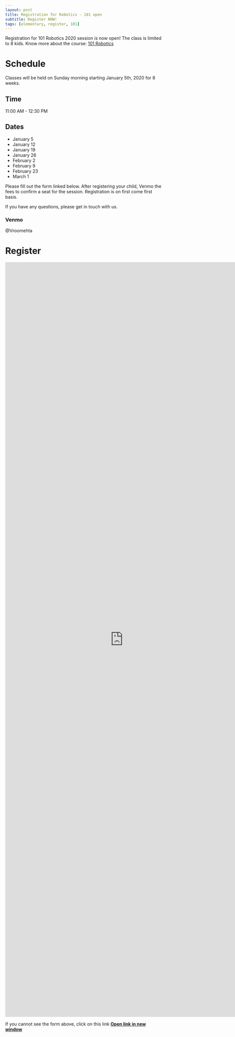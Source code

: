 ```yaml
---
layout: post
title: Registration for Robotics - 101 open
subtitle: Register NOW!
tags: [elementary, register, 101]
---
```


Registration for 101 Robotics 2020 session is now open! The class is limited to 8 kids. Know more about the course: [101 Robotics](/courses/101-robotics)

# Schedule
Classes will be held on Sunday morning starting January 5th, 2020 for 8 weeks.
## Time
11:00 AM - 12:30 PM

## Dates
 * January 5
 * January 12
 * January 19
 * January 26
 * February 2
 * February 9  
 * February 23
 * March 1

Please fill out the form linked below. After registering your child, Venmo the fees to confirm a seat for the session. Registration is on first come first basis.

If you have any questions, please get in touch with us.

### Venmo
@Vroomehta

# Register

<iframe src="https://docs.google.com/forms/d/e/1FAIpQLSecHiIZf8HWpsPxIRgybUxqpC029q0rXmUFKjsXxub5vu0MwQ/viewform?embedded=true" width="750" height="2400" frameborder="0" marginheight="0" marginwidth="0">Loading…</iframe>

If you cannot see the form above, click on this link [**Open link in new window**](https://forms.gle/fei5hFkk7UENKy137)
